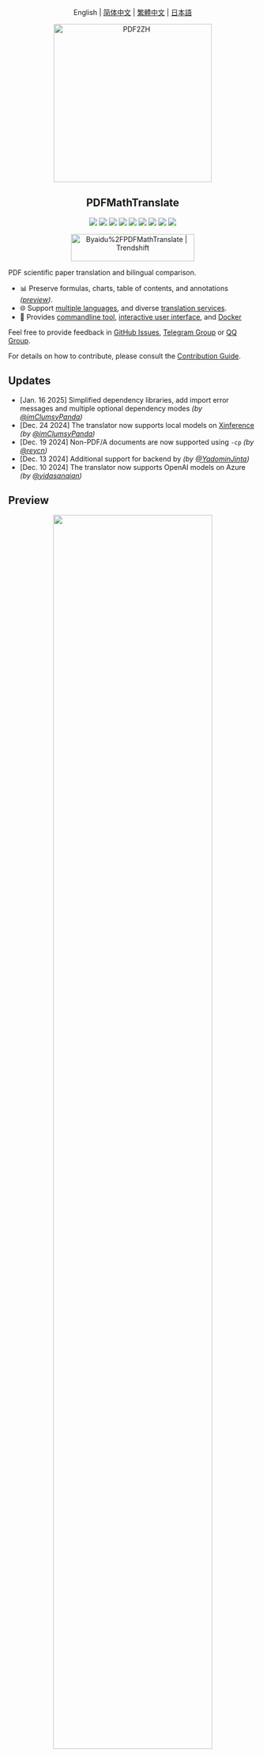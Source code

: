<div align="center">

English | [简体中文](docs/README_zh-CN.md) | [繁體中文](docs/README_zh-TW.md) | [日本語](docs/README_ja-JP.md)

<img src="./docs/images/banner.png" width="320px"  alt="PDF2ZH"/>

<h2 id="title">PDFMathTranslate</h2>

<p>
  <!-- PyPI -->
  <a href="https://pypi.org/project/pdf2zh/">
    <img src="https://img.shields.io/pypi/v/pdf2zh"></a>
  <a href="https://pepy.tech/projects/pdf2zh">
    <img src="https://static.pepy.tech/badge/pdf2zh"></a>
  <a href="https://hub.docker.com/repository/docker/byaidu/pdf2zh">
    <img src="https://img.shields.io/docker/pulls/byaidu/pdf2zh"></a>
  <a href="https://gitcode.com/Byaidu/PDFMathTranslate/overview">
    <img src="https://gitcode.com/Byaidu/PDFMathTranslate/star/badge.svg"></a>
  <a href="https://huggingface.co/spaces/reycn/PDFMathTranslate-Docker">
    <img src="https://img.shields.io/badge/%F0%9F%A4%97-Online%20Demo-FF9E0D"></a>
  <a href="https://www.modelscope.cn/studios/AI-ModelScope/PDFMathTranslate">
    <img src="https://img.shields.io/badge/ModelScope-Demo-blue"></a>
  <a href="https://github.com/Byaidu/PDFMathTranslate/pulls">
    <img src="https://img.shields.io/badge/contributions-welcome-green"></a>
  <a href="https://t.me/+Z9_SgnxmsmA5NzBl">
    <img src="https://img.shields.io/badge/Telegram-2CA5E0?style=flat-squeare&logo=telegram&logoColor=white"></a>
  <!-- License -->
  <a href="./LICENSE">
    <img src="https://img.shields.io/github/license/Byaidu/PDFMathTranslate"></a>
</p>

<a href="https://trendshift.io/repositories/12424" target="_blank"><img src="https://trendshift.io/api/badge/repositories/12424" alt="Byaidu%2FPDFMathTranslate | Trendshift" style="width: 250px; height: 55px;" width="250" height="55"/></a>

</div>

PDF scientific paper translation and bilingual comparison.

- 📊 Preserve formulas, charts, table of contents, and annotations _([preview](#preview))_.
- 🌐 Support [multiple languages](#language), and diverse [translation services](#services).
- 🤖 Provides [commandline tool](#usage), [interactive user interface](#gui), and [Docker](#docker)

Feel free to provide feedback in [GitHub Issues](https://github.com/Byaidu/PDFMathTranslate/issues), [Telegram Group](https://t.me/+Z9_SgnxmsmA5NzBl) or [QQ Group](https://qm.qq.com/q/DixZCxQej0).

For details on how to contribute, please consult the [Contribution Guide](https://github.com/Byaidu/PDFMathTranslate/wiki/Contribution-Guide---%E8%B4%A1%E7%8C%AE%E6%8C%87%E5%8D%97).

<h2 id="updates">Updates</h2>

- [Jan. 16 2025] Simplified dependency libraries, add import error messages and multiple optional dependency modes _(by [@imClumsyPanda](https://github.com/imClumsyPanda))_
- [Dec. 24 2024] The translator now supports local models on [Xinference](https://github.com/xorbitsai/inference) _(by [@imClumsyPanda](https://github.com/imClumsyPanda))_
- [Dec. 19 2024] Non-PDF/A documents are now supported using `-cp` _(by [@reycn](https://github.com/reycn))_
- [Dec. 13 2024] Additional support for backend by _(by [@YadominJinta](https://github.com/YadominJinta))_
- [Dec. 10 2024] The translator now supports OpenAI models on Azure _(by [@yidasanqian](https://github.com/yidasanqian))_

<h2 id="preview">Preview</h2>

<div align="center">
<img src="./docs/images/preview.gif" width="80%"/>
</div>

<h2 id="demo">Online Service 🌟</h2>

You can try our application out using either of the following demos:

- [Public free service](https://pdf2zh.com/) online without installation _(recommended)_.
- [Demo hosted on HuggingFace](https://huggingface.co/spaces/reycn/PDFMathTranslate-Docker)
- [Demo hosted on ModelScope](https://www.modelscope.cn/studios/AI-ModelScope/PDFMathTranslate) without installation.

Note that the computing resources of the demo are limited, so please avoid abusing them.

<h2 id="install">Installation and Usage</h2>

### Methods

For different use cases, we provide four distinct methods to use our program:

<details open>
  <summary>1. Commandline</summary>

1. Python installed (3.9 <= version <= 3.12)
2. Install our package:

   ```bash
   pip install pdf2zh
   ```
   
   > [!Note]
   > You can choose to install optional dependencies based on the services you need to use. 
   > Currently, optional dependencies include `webui`, `azure`, `argostranslate`, `deepl`, `tecentcloud`, 
   > `ollama`, `xinference`.
   > If you need to install one of the options, such as `ollama`, use `pip install "pdf2zh[ollama]"` to install it.
   > If you need to install all optional dependencies, use `pip install "pdf2zh[all]"`.
   > If you need to install all optional dependencies that can deploy models offline, use `pip install "pdf2zh[offline]"`.


3. Execute translation, files generated in [current working directory](https://chatgpt.com/share/6745ed36-9acc-800e-8a90-59204bd13444):

   ```bash
   pdf2zh document.pdf
   ```

</details>

<details>
  <summary>2. Portable (w/o Python installed)</summary>

1. Download [setup.bat](https://raw.githubusercontent.com/Byaidu/PDFMathTranslate/refs/heads/main/script/setup.bat)

2. Double-click to run.

</details>

<details>
  <summary>3. Graphic user interface</summary>
1. Python installed (3.8 <= version <= 3.12)
2. Install our package:

```bash
pip install pdf2zh
```

3. Start using in browser:

   ```bash
   pdf2zh -i
   ```

4. If your browswer has not been started automatically, goto

   ```bash
   http://localhost:7860/
   ```

   <img src="./docs/images/gui.gif" width="500"/>

See [documentation for GUI](./docs/README_GUI.md) for more details.

</details>

<details>
  <summary>4. Docker</summary>

1. Pull and run:

   ```bash
   docker pull byaidu/pdf2zh
   docker run -d -p 7860:7860 byaidu/pdf2zh
   ```

2. Open in browser:

   ```
   http://localhost:7860/
   ```

For docker deployment on cloud service:

<div>
<a href="https://www.heroku.com/deploy?template=https://github.com/Byaidu/PDFMathTranslate">
  <img src="https://www.herokucdn.com/deploy/button.svg" alt="Deploy" height="26"></a>
<a href="https://render.com/deploy">
  <img src="https://render.com/images/deploy-to-render-button.svg" alt="Deploy to Koyeb" height="26"></a>
<a href="https://zeabur.com/templates/5FQIGX?referralCode=reycn">
  <img src="https://zeabur.com/button.svg" alt="Deploy on Zeabur" height="26"></a>
<a href="https://app.koyeb.com/deploy?type=git&builder=buildpack&repository=github.com/Byaidu/PDFMathTranslate&branch=main&name=pdf-math-translate">
  <img src="https://www.koyeb.com/static/images/deploy/button.svg" alt="Deploy to Koyeb" height="26"></a>
</div>

</details>

### Unable to install?

The present program needs an AI model(`wybxc/DocLayout-YOLO-DocStructBench-onnx`) before working and some users are not able to download due to network issues. If you have a problem with downloading this model, we provide a workaround using the following environment variable:

```shell
set HF_ENDPOINT=https://hf-mirror.com
```

For PowerShell user:
```shell
$env:HF_ENDPOINT = https://hf-mirror.com
```

If the solution does not work to you / you encountered other issues, please refer to [frequently asked questions](https://github.com/Byaidu/PDFMathTranslate/wiki#-faq--%E5%B8%B8%E8%A7%81%E9%97%AE%E9%A2%98).

<h2 id="usage">Advanced Options</h2>

Execute the translation command in the command line to generate the translated document `example-mono.pdf` and the bilingual document `example-dual.pdf` in the current working directory. Use Google as the default translation service. More support translation services can find [HERE](https://github.com/Byaidu/PDFMathTranslate/blob/main/docs/ADVANCED.md#services).

<img src="./docs/images/cmd.explained.png" width="580px"  alt="cmd"/>

In the following table, we list all advanced options for reference:

| Option         | Function                                                                                                      | Example                                        |
| -------------- | ------------------------------------------------------------------------------------------------------------- | ---------------------------------------------- |
| files          | Local files                                                                                                   | `pdf2zh ~/local.pdf`                           |
| links          | Online files                                                                                                  | `pdf2zh http://arxiv.org/paper.pdf`            |
| `-i`           | [Enter GUI](#gui)                                                                                             | `pdf2zh -i`                                    |
| `-p`           | [Partial document translation](https://github.com/Byaidu/PDFMathTranslate/blob/main/docs/ADVANCED.md#partial) | `pdf2zh example.pdf -p 1`                      |
| `-li`          | [Source language](https://github.com/Byaidu/PDFMathTranslate/blob/main/docs/ADVANCED.md#languages)            | `pdf2zh example.pdf -li en`                    |
| `-lo`          | [Target language](https://github.com/Byaidu/PDFMathTranslate/blob/main/docs/ADVANCED.md#languages)            | `pdf2zh example.pdf -lo zh`                    |
| `-s`           | [Translation service](https://github.com/Byaidu/PDFMathTranslate/blob/main/docs/ADVANCED.md#services)         | `pdf2zh example.pdf -s deepl`                  |
| `-t`           | [Multi-threads](https://github.com/Byaidu/PDFMathTranslate/blob/main/docs/ADVANCED.md#threads)                | `pdf2zh example.pdf -t 1`                      |
| `-o`           | Output dir                                                                                                    | `pdf2zh example.pdf -o output`                 |
| `-f`, `-c`     | [Exceptions](https://github.com/Byaidu/PDFMathTranslate/blob/main/docs/ADVANCED.md#exceptions)                | `pdf2zh example.pdf -f "(MS.*)"`               |
| `-cp`          | Compatibility Mode                                                                                            | `pdf2zh example.pdf --compatible`              |
| `--share`      | Public link                                                                                                   | `pdf2zh -i --share`                            |
| `--authorized` | [Authorization](https://github.com/Byaidu/PDFMathTranslate/blob/main/docs/ADVANCED.md#auth)                                                                                                 | `pdf2zh -i --authorized users.txt [auth.html]` |
| `--prompt`     | [Custom Prompt](https://github.com/Byaidu/PDFMathTranslate/blob/main/docs/ADVANCED.md#prompt)                 | `pdf2zh --prompt [prompt.txt]`                 |
| `--onnx` | [Use Custom DocLayout-YOLO ONNX model] | `pdf2zh --onnx [onnx/model/path]` |
| `--serverport` | [Use Custom WebUI port] | `pdf2zh --serverport 7860` |
| `--dir` | [batch translate] | `pdf2zh --dir /path/to/translate/` |
| `--config` | [configuration file](https://github.com/Byaidu/PDFMathTranslate/blob/main/docs/ADVANCED.md#cofig) | `pdf2zh --config /path/to/config/config.json` |
| `--serverport` | [custom gradio server port] | `pdf2zh --serverport 7860` |

For detailed explanations, please refer to our document about [Advanced Usage](./docs/ADVANCED.md) for a full list of each option.

<h2 id="downstream">Secondary Development (APIs)</h2>

For downstream applications, please refer to our document about [API Details](./docs/APIS.md) for futher information about:

- [Python API](./docs/APIS.md#api-python), how to use the program in other Python programs
- [HTTP API](./docs/APIS.md#api-http), how to communicate with a server with the program installed

<h2 id="todo">TODOs</h2>

- [ ] Parse layout with DocLayNet based models, [PaddleX](https://github.com/PaddlePaddle/PaddleX/blob/17cc27ac3842e7880ca4aad92358d3ef8555429a/paddlex/repo_apis/PaddleDetection_api/object_det/official_categories.py#L81), [PaperMage](https://github.com/allenai/papermage/blob/9cd4bb48cbedab45d0f7a455711438f1632abebe/README.md?plain=1#L102), [SAM2](https://github.com/facebookresearch/sam2)

- [ ] Fix page rotation, table of contents, format of lists

- [ ] Fix pixel formula in old papers

- [ ] Async retry except KeyboardInterrupt

- [ ] Knuth–Plass algorithm for western languages

- [ ] Support non-PDF/A files

- [ ] Plugins of [Zotero](https://github.com/zotero/zotero) and [Obsidian](https://github.com/obsidianmd/obsidian-releases)

<h2 id="acknowledgement">Acknowledgements</h2>

- Document merging: [PyMuPDF](https://github.com/pymupdf/PyMuPDF)

- Document parsing: [Pdfminer.six](https://github.com/pdfminer/pdfminer.six)

- Document extraction: [MinerU](https://github.com/opendatalab/MinerU)

- Document Preview: [Gradio PDF](https://github.com/freddyaboulton/gradio-pdf)

- Multi-threaded translation: [MathTranslate](https://github.com/SUSYUSTC/MathTranslate)

- Layout parsing: [DocLayout-YOLO](https://github.com/opendatalab/DocLayout-YOLO)

- Document standard: [PDF Explained](https://zxyle.github.io/PDF-Explained/), [PDF Cheat Sheets](https://pdfa.org/resource/pdf-cheat-sheets/)

- Multilingual Font: [Go Noto Universal](https://github.com/satbyy/go-noto-universal)

<h2 id="contrib">Contributors</h2>

<a href="https://github.com/Byaidu/PDFMathTranslate/graphs/contributors">
  <img src="https://opencollective.com/PDFMathTranslate/contributors.svg?width=890&button=false" />
</a>

![Alt](https://repobeats.axiom.co/api/embed/dfa7583da5332a11468d686fbd29b92320a6a869.svg "Repobeats analytics image")

<h2 id="star_hist">Star History</h2>

<a href="https://star-history.com/#Byaidu/PDFMathTranslate&Date">
 <picture>
   <source media="(prefers-color-scheme: dark)" srcset="https://api.star-history.com/svg?repos=Byaidu/PDFMathTranslate&type=Date&theme=dark" />
   <source media="(prefers-color-scheme: light)" srcset="https://api.star-history.com/svg?repos=Byaidu/PDFMathTranslate&type=Date" />
   <img alt="Star History Chart" src="https://api.star-history.com/svg?repos=Byaidu/PDFMathTranslate&type=Date"/>
 </picture>
</a>
